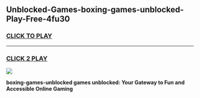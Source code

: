 
## Unblocked-Games-boxing-games-unblocked-Play-Free-4fu30
<h3>
<a href="https://premium76.site?title=boxing-games-unblocked&ref=18A1">CLICK TO PLAY</a></h3>
<hr>

<h3>
<a href="https://premium76.site?title=boxing-games-unblocked&ref=18A1">CLICK 2 PLAY</a>
  
</h3>

<a href="https://premium76.site?title=boxing-games-unblocked&ref=18A1"><img src="https://clearcache.store/games.png"></a>


**boxing-games-unblocked games unblocked: Your Gateway to Fun and Accessible Online Gaming**
